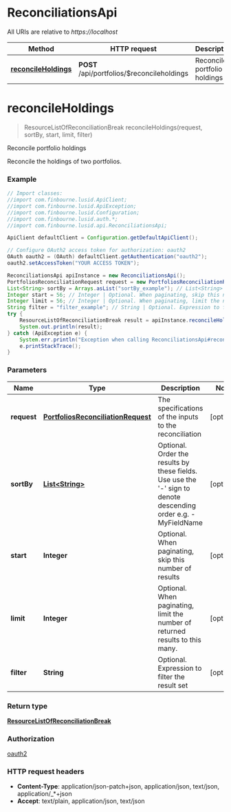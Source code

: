 # ReconciliationsApi

All URIs are relative to *https://localhost*

Method | HTTP request | Description
------------- | ------------- | -------------
[**reconcileHoldings**](ReconciliationsApi.md#reconcileHoldings) | **POST** /api/portfolios/$reconcileholdings | Reconcile portfolio holdings


<a name="reconcileHoldings"></a>
# **reconcileHoldings**
> ResourceListOfReconciliationBreak reconcileHoldings(request, sortBy, start, limit, filter)

Reconcile portfolio holdings

Reconcile the holdings of two portfolios.

### Example
```java
// Import classes:
//import com.finbourne.lusid.ApiClient;
//import com.finbourne.lusid.ApiException;
//import com.finbourne.lusid.Configuration;
//import com.finbourne.lusid.auth.*;
//import com.finbourne.lusid.api.ReconciliationsApi;

ApiClient defaultClient = Configuration.getDefaultApiClient();

// Configure OAuth2 access token for authorization: oauth2
OAuth oauth2 = (OAuth) defaultClient.getAuthentication("oauth2");
oauth2.setAccessToken("YOUR ACCESS TOKEN");

ReconciliationsApi apiInstance = new ReconciliationsApi();
PortfoliosReconciliationRequest request = new PortfoliosReconciliationRequest(); // PortfoliosReconciliationRequest | The specifications of the inputs to the reconciliation
List<String> sortBy = Arrays.asList("sortBy_example"); // List<String> | Optional. Order the results by these fields. Use use the '-' sign to denote descending order e.g. -MyFieldName
Integer start = 56; // Integer | Optional. When paginating, skip this number of results
Integer limit = 56; // Integer | Optional. When paginating, limit the number of returned results to this many.
String filter = "filter_example"; // String | Optional. Expression to filter the result set
try {
    ResourceListOfReconciliationBreak result = apiInstance.reconcileHoldings(request, sortBy, start, limit, filter);
    System.out.println(result);
} catch (ApiException e) {
    System.err.println("Exception when calling ReconciliationsApi#reconcileHoldings");
    e.printStackTrace();
}
```

### Parameters

Name | Type | Description  | Notes
------------- | ------------- | ------------- | -------------
 **request** | [**PortfoliosReconciliationRequest**](PortfoliosReconciliationRequest.md)| The specifications of the inputs to the reconciliation | [optional]
 **sortBy** | [**List&lt;String&gt;**](String.md)| Optional. Order the results by these fields. Use use the &#39;-&#39; sign to denote descending order e.g. -MyFieldName | [optional]
 **start** | **Integer**| Optional. When paginating, skip this number of results | [optional]
 **limit** | **Integer**| Optional. When paginating, limit the number of returned results to this many. | [optional]
 **filter** | **String**| Optional. Expression to filter the result set | [optional]

### Return type

[**ResourceListOfReconciliationBreak**](ResourceListOfReconciliationBreak.md)

### Authorization

[oauth2](../README.md#oauth2)

### HTTP request headers

 - **Content-Type**: application/json-patch+json, application/json, text/json, application/_*+json
 - **Accept**: text/plain, application/json, text/json

